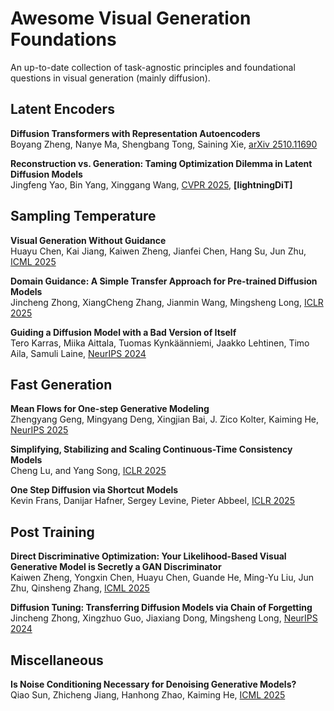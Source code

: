 # Awesome Visual Generation Foundations
An up-to-date collection of task-agnostic principles and foundational questions in visual generation (mainly diffusion).

## Latent Encoders

**Diffusion Transformers with Representation Autoencoders** \
Boyang Zheng, Nanye Ma, Shengbang Tong, Saining Xie, [arXiv 2510.11690](https://arxiv.org/abs/2510.11690v1)

 **Reconstruction vs. Generation: Taming Optimization Dilemma in Latent Diffusion Models** \
Jingfeng Yao, Bin Yang, Xinggang Wang,  [CVPR 2025](https://openaccess.thecvf.com/content/CVPR2025/papers/Yao_Reconstruction_vs._Generation_Taming_Optimization_Dilemma_in_Latent_Diffusion_Models_CVPR_2025_paper.pdf),  **\[lightningDiT\]**

## Sampling Temperature

**Visual Generation Without Guidance** \
Huayu Chen, Kai Jiang, Kaiwen Zheng, Jianfei Chen, Hang Su, Jun Zhu, [ICML 2025](https://openreview.net/forum?id=gM6aboVgTO)

**Domain Guidance: A Simple Transfer Approach for Pre-trained Diffusion Models**\
Jincheng Zhong, XiangCheng Zhang, Jianmin Wang, Mingsheng Long, [ICLR 2025](https://openreview.net/forum?id=PplM2kDrl3)

**Guiding a Diffusion Model with a Bad Version of Itself**\
Tero Karras, Miika Aittala, Tuomas Kynkäänniemi, Jaakko Lehtinen, Timo Aila, Samuli Laine, [NeurIPS 2024](https://openreview.net/forum?id=bg6fVPVs3s)

## Fast Generation

**Mean Flows for One-step Generative Modeling** \
Zhengyang Geng, Mingyang Deng, Xingjian Bai, J. Zico Kolter, Kaiming He, [NeurIPS 2025](https://arxiv.org/abs/2505.13447)

**Simplifying, Stabilizing and Scaling Continuous-Time Consistency Models**\
Cheng Lu, and Yang Song, [ICLR 2025](https://arxiv.org/abs/2410.11081)

**One Step Diffusion via Shortcut Models**\
Kevin Frans, Danijar Hafner, Sergey Levine, Pieter Abbeel, [ICLR 2025](https://openreview.net/forum?id=OlzB6LnXcS)

## Post Training

**Direct Discriminative Optimization: Your Likelihood-Based Visual Generative Model is Secretly a GAN Discriminator** \
Kaiwen Zheng, Yongxin Chen, Huayu Chen, Guande He, Ming-Yu Liu, Jun Zhu, Qinsheng Zhang, [ICML 2025](https://openreview.net/forum?id=OJ6WE7F8tK)

**Diffusion Tuning: Transferring Diffusion Models via Chain of Forgetting** \
Jincheng Zhong, Xingzhuo Guo, Jiaxiang Dong, Mingsheng Long, [NeurIPS 2024](https://openreview.net/forum?id=S98OzJD3jn)

## Miscellaneous

**Is Noise Conditioning Necessary for Denoising Generative Models?** \
Qiao Sun, Zhicheng Jiang, Hanhong Zhao, Kaiming He, [ICML 2025](https://openreview.net/pdf?id=pTSWi6RTtJ)
